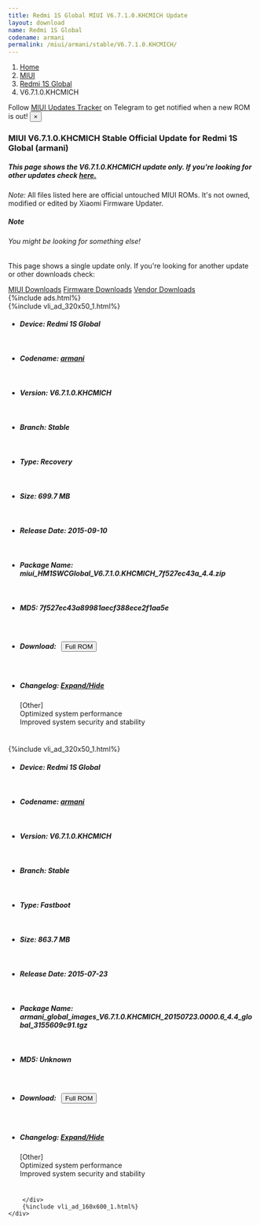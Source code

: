 ```yaml
---
title: Redmi 1S Global MIUI V6.7.1.0.KHCMICH Update
layout: download
name: Redmi 1S Global
codename: armani
permalink: /miui/armani/stable/V6.7.1.0.KHCMICH/
---
```

<nav aria-label="breadcrumb">
    <ol class="breadcrumb">
        <li class="breadcrumb-item"><a href="/">Home</a></li>
        <li class="breadcrumb-item"><a href="/miui/">MIUI</a></li>
        <li class="breadcrumb-item"><a href="/miui/armani/">Redmi 1S Global</a></li>
        <li class="breadcrumb-item active" aria-current="page">V6.7.1.0.KHCMICH</li>
    </ol>
</nav>
<div class="alert alert-primary alert-dismissible fade show" role="alert">
    Follow <a href="https://t.me/MIUIUpdatesTracker" class="alert-link">MIUI Updates Tracker</a> on Telegram to get
    notified when a new ROM is out!
    <button type="button" class="close" data-dismiss="alert" aria-label="Close">
        <span aria-hidden="true">&times;</span>
    </button>
</div>
<div class="col-12 mx-auto">
    <h3 class="title bg-light p-2 rounded">MIUI V6.7.1.0.KHCMICH Stable Official Update for Redmi 1S Global (armani)</h3>
    <h5>This page shows the V6.7.1.0.KHCMICH update only. If you're looking for other updates check
        <a href="/miui/armani/">here.</a></h5>
    <p><i>Note: </i>All files listed here are official untouched MIUI ROMs.
        It's not owned, modified or edited by Xiaomi Firmware Updater.</p>
    <div class="card">
        <div class="card-body">
            <h5 class="card-title">Note</h5>
            <h6 class="card-subtitle mb-2 text-muted">You might be looking for something else!</h6>
            <p class="card-text">This page shows a single update only.
                If you're looking for another update or other downloads check:</p>
            <a href="/miui/" class="card-link">MIUI Downloads</a>
            <a href="/firmware/" class="card-link">Firmware Downloads</a>
            <a href="/vendor/" class="card-link">Vendor Downloads</a>
        </div>
    </div>
    {%include ads.html%}
    <div class="row justify-content-center">
        <div class="col-10" id="downloads">
                    <div class="card card-body">
            {%include vli_ad_320x50_1.html%}
            <ul class="list-unstyled">
                <li style="padding-bottom: 10px;">
                    <h5><b>Device: </b>Redmi 1S Global</h5>
                </li>
                <li style="padding-bottom: 10px;">
                    <h5><b>Codename: </b> <a href="/miui/armani/" target="_blank">armani</a> </h5>
                </li>
                <li style="padding-bottom: 10px;">
                    <h5><b>Version: </b>V6.7.1.0.KHCMICH</h5>
                </li>
                <li style="padding-bottom: 10px;">
                    <h5><b>Branch: </b>Stable</h5>
                </li>
                <li style="padding-bottom: 10px;">
                    <h5><b>Type: </b>Recovery</h5>
                </li>
                <li style="padding-bottom: 10px;">
                    <h5><b>Size: </b>699.7 MB</h5>
                </li>
                <li style="padding-bottom: 10px;">
                    <h5><b>Release Date: </b>2015-09-10</h5>
                </li>
                <li style="padding-bottom: 10px;">
                    <h5><b>Package Name: </b><span id="filename" class="text-dark">miui_HM1SWCGlobal_V6.7.1.0.KHCMICH_7f527ec43a_4.4.zip</span></h5>
                </li>
                <li style="padding-bottom: 10px;">
                    <h5><b>MD5: </b><span id="md5" class="text-muted">7f527ec43a89981aecf388ece2f1aa5e</span></h5>
                </li>
                <li style="padding-bottom: 10px;">
                    <h5><b>Download: </b><button type="button" id="download" class="btn btn-primary" style="margin: 7px;"
                            onclick="window.open('https://bigota.d.miui.com/V6.7.1.0.KHCMICH/miui_HM1SWCGlobal_V6.7.1.0.KHCMICH_7f527ec43a_4.4.zip', '_blank');"><i class="fa fa-download"></i> Full ROM</button></h5>
                </li>
                <li style="padding-bottom: 10px;">
                    <h5><b>Changelog: </b><a href="#armani_1_changelog" data-toggle="collapse" role="button"
                            aria-expanded="false" aria-controls="armani_1_changelog"> <i class="fa fa-arrow-down"
                                aria-hidden="true"></i> Expand/Hide</a></h5>
                    <div class="collapse" id="armani_1_changelog">
                        <p id="changelog_text">[Other]<br>Optimized system performance<br>Improved system security and stability</p>
                    </div>
                </li>
            </ul>
        </div>
        <div class="card card-body">
            {%include vli_ad_320x50_1.html%}
            <ul class="list-unstyled">
                <li style="padding-bottom: 10px;">
                    <h5><b>Device: </b>Redmi 1S Global</h5>
                </li>
                <li style="padding-bottom: 10px;">
                    <h5><b>Codename: </b> <a href="/miui/armani/" target="_blank">armani</a> </h5>
                </li>
                <li style="padding-bottom: 10px;">
                    <h5><b>Version: </b>V6.7.1.0.KHCMICH</h5>
                </li>
                <li style="padding-bottom: 10px;">
                    <h5><b>Branch: </b>Stable</h5>
                </li>
                <li style="padding-bottom: 10px;">
                    <h5><b>Type: </b>Fastboot</h5>
                </li>
                <li style="padding-bottom: 10px;">
                    <h5><b>Size: </b>863.7 MB</h5>
                </li>
                <li style="padding-bottom: 10px;">
                    <h5><b>Release Date: </b>2015-07-23</h5>
                </li>
                <li style="padding-bottom: 10px;">
                    <h5><b>Package Name: </b><span id="filename" class="text-dark">armani_global_images_V6.7.1.0.KHCMICH_20150723.0000.6_4.4_global_3155609c91.tgz</span></h5>
                </li>
                <li style="padding-bottom: 10px;">
                    <h5><b>MD5: </b><span id="md5" class="text-muted">Unknown</span></h5>
                </li>
                <li style="padding-bottom: 10px;">
                    <h5><b>Download: </b><button type="button" id="download" class="btn btn-primary" style="margin: 7px;"
                            onclick="window.open('https://bigota.d.miui.com/V6.7.1.0.KHCMICH/armani_global_images_V6.7.1.0.KHCMICH_20150723.0000.6_4.4_global_3155609c91.tgz', '_blank');"><i class="fa fa-download"></i> Full ROM</button></h5>
                </li>
                <li style="padding-bottom: 10px;">
                    <h5><b>Changelog: </b><a href="#armani_2_changelog" data-toggle="collapse" role="button"
                            aria-expanded="false" aria-controls="armani_2_changelog"> <i class="fa fa-arrow-down"
                                aria-hidden="true"></i> Expand/Hide</a></h5>
                    <div class="collapse" id="armani_2_changelog">
                        <p id="changelog_text">[Other]<br>Optimized system performance<br>Improved system security and stability</p>
                    </div>
                </li>
            </ul>
        </div>

        </div>
        {%include vli_ad_160x600_1.html%}
    </div>
</div>
